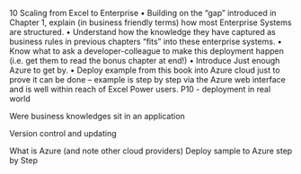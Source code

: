 10 Scaling from Excel to Enterprise	•	Building on the “gap” introduced in Chapter 1, explain (in business friendly terms) how most Enterprise Systems are structured.
•	Understand how the knowledge they have captured as business rules in previous chapters “fits” into these enterprise systems.
•	Know what to ask a developer-colleague to make this deployment happen (i.e. get them to read the bonus chapter at end!)
•	Introduce Just enough Azure to get by.
•	Deploy example from this book into Azure cloud just to prove it can be done – example is step by step via the Azure web interface and is well within reach of Excel Power users.	P10 - deployment in real world
 
Were business knowledges sit in an application
 
Version control and updating
 
What is Azure (and note other cloud providers)
 	Deploy sample to Azure step by Step
